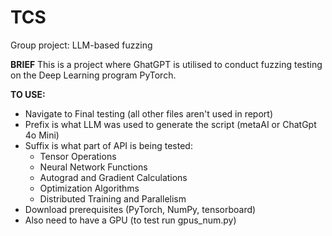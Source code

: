 # TCS
Group project: LLM-based fuzzing

**BRIEF**
This is a project where GhatGPT is utilised to conduct fuzzing testing on the Deep Learning program PyTorch.


**TO USE:**
- Navigate to Final testing (all other files aren't used in report)
- Prefix is what LLM was used to generate the script (metaAI or ChatGpt 4o Mini)
- Suffix is what part of API is being tested:
    * Tensor Operations
    * Neural Network Functions
    * Autograd and Gradient Calculations
    * Optimization Algorithms
    * Distributed Training and Parallelism
- Download prerequisites (PyTorch, NumPy, tensorboard)
- Also need to have a GPU (to test run gpus_num.py)
